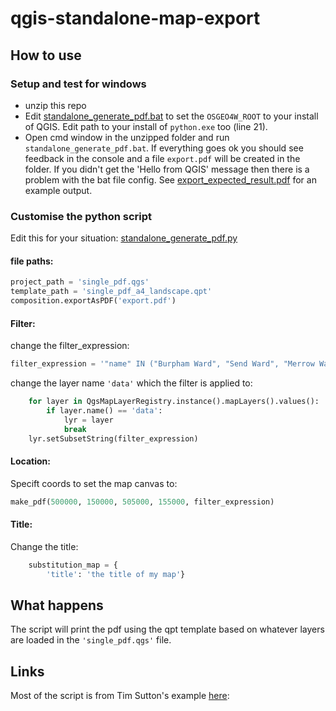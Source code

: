 # qgis-standalone-map-export

## How to use
### Setup and test for windows
- unzip this repo
- Edit [standalone_generate_pdf.bat](standalone_generate_pdf.bat) to set the `OSGEO4W_ROOT` to your install of QGIS. Edit path to your install of `python.exe` too (line 21).
- Open cmd window in the unzipped folder and run `standalone_generate_pdf.bat`. If everything goes ok you should see feedback in the console and a file `export.pdf` will be created in the folder. If you didn't get the 'Hello from QGIS' message then there is  a problem with the bat file config. See [export_expected_result.pdf](export_expected_result.pdf) for an example output.

### Customise the python script
Edit this for your situation: [standalone_generate_pdf.py](standalone_generate_pdf.py)
#### file paths:
```python
project_path = 'single_pdf.qgs'
template_path = 'single_pdf_a4_landscape.qpt'
composition.exportAsPDF('export.pdf')
```

#### Filter:
change the filter_expression:
```python
filter_expression = '"name" IN ("Burpham Ward", "Send Ward", "Merrow Ward", "Holy Trinity Ward")'
```
change the layer name `'data'` which the filter is applied to:
```python
	for layer in QgsMapLayerRegistry.instance().mapLayers().values():
		if layer.name() == 'data':
			lyr = layer
			break
	lyr.setSubsetString(filter_expression)
```

#### Location:
Specift coords to set the map canvas to:
```python
make_pdf(500000, 150000, 505000, 155000, filter_expression)
```

#### Title:
Change the title:
```python
	substitution_map = {
		'title': 'the title of my map'}
```
## What happens
The script will print the pdf using the qpt template based on whatever layers are loaded in the `'single_pdf.qgs'` file.

## Links
Most of the script is from Tim Sutton's example [here](http://kartoza.com/how-to-create-a-qgis-pdf-report-with-a-few-lines-of-python/): 
